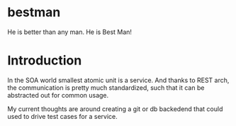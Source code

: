 # bestman
He is better than any man. He is Best Man!

# Introduction
In the SOA world smallest atomic unit is a service. 
And thanks to REST arch, the communication is pretty much standardized, such that it can be abstracted out for common usage.

My current thoughts are around creating a git or db backedend that could used to drive test cases for a service.

